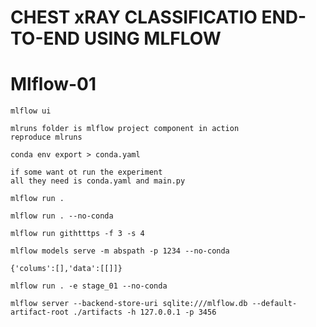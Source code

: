 # CHEST xRAY CLASSIFICATIO END-TO-END USING MLFLOW
# Mlflow-01
```
mlflow ui
```
```
mlruns folder is mlflow project component in action
reproduce mlruns
```
```
conda env export > conda.yaml
```
```
if some want ot run the experiment
all they need is conda.yaml and main.py
```
```
mlflow run .
```

```
mlflow run . --no-conda
```
```
mlflow run githtttps -f 3 -s 4
```
```
mlflow models serve -m abspath -p 1234 --no-conda
```
```
{'colums':[],'data':[[]]}
```
```
mlflow run . -e stage_01 --no-conda
```
```
mlflow server --backend-store-uri sqlite:///mlflow.db --default-artifact-root ./artifacts -h 127.0.0.1 -p 3456
```



    